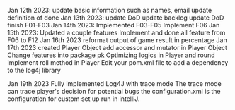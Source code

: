 Jan 12th 2023:
    update basic information such as names, email 
    update definition of done
Jan 13th 2023:
    update DoD
    update backlog
    update DoD
    finish F01-F03
Jan 14th 2023:
    Implemented F03-F05
    Implement F06
Jan 15th 2023:
    Updated a couple features
    Implement and done all feature from F06 to F12
Jan 16th 2023
    reformat output of game result in percentage
Jan 17th 2023
    created Player Object
    add accessor and mutator in Player Object
    Change features into package pk
    Optimizing logics in Player and round
    implement roll method in Player
    Edit your pom.xml file to add a dependency to the log4j library
    
Jan 19th 2023
    Fully implemented Log4J with trace mode
    The trace mode can trace player's decision for potential bugs 
    the configuration.xml is the configuration for custom set up run 
    in intelliJ. 

    
    
    
    
